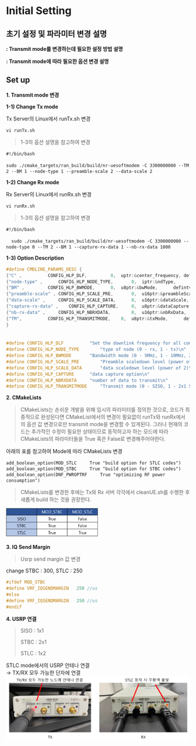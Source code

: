#  Initial Setting
##  초기 설정 및 파라미터 변경 설명

**:  Transmit mode를 변경하는데 필요한 설정 방법 설명**

**: Transmit mode에 따라 필요한 옵션 변경 설명**


## Set up

**1. Transmit mode 변경**

**1-1) Change Tx mode**

Tx Server의 Linux에서 runTx.sh 변경 
```
vi runTx.sh
```
> 1-3의 옵션 설명을 참고하여 변경
```
#!/bin/bash

sudo ./cmake_targets/ran_build/build/nr-uesoftmodem -C 3300000000 --TM 2 --BM 1 --node-type 1 --preamble-scale 2 --data-scale 2
```
**1-2) Change Rx mode**

Rx Server의 Linux에서 runRx.sh 변경 
``` 
vi runRx.sh
```
> 1-3의 옵션 설명을 참고하여 변경
``` 
#!/bin/bash

  sudo ./cmake_targets/ran_build/build/nr-uesoftmodem -C 3300000000 --node-type 0 --TM 2 --BM 1 --capture-rx-data 1 --nb-rx-data 1000
```
**1-3) Option Description**
``` c
#define CMDLINE_PARAMS_DESC {
{"C" ,			CONFIG_HLP_DLF,			0,	uptr:&center_frequency,	defuintval:2680000000,	TYPE_UINT,	0},
{"node-type" ,		CONFIG_HLP_NODE_TYPE,		0,	iptr:&ndType,		defintval:-1,		TYPE_INT,	0},
{"BM" ,			CONFIG_HLP_BWMODE,		0,	u8ptr:&bwMode,		defintval:1,		TYPE_UINT8,	0},
{"preamble-scale" ,	CONFIG_HLP_SCALE_PRE,		0,	u16ptr:&preambleScale,	defintval:0,		TYPE_UINT16,	0},
{"data-scale" ,		CONFIG_HLP_SCALE_DATA,		0,	u16ptr:&dataScale,	defintval:0,		TYPE_UINT16,	0},
{"capture-rx-data" ,	CONFIG_HLP_CAPTURE,		0,	u8ptr:&dataCapture,	defintval:0,		TYPE_UINT8,	0},
{"nb-rx-data" ,		CONFIG_HLP_NBRXDATA,		0,	u16ptr:&nbRxData,	defintval:0,		TYPE_UINT16,	0},
{"TM",			CONFIG_HLP_TRANSMITMODE,	0,	u8ptr:&txMode,		defintval:0,		TYPE_UINT8,	0},
}


#define CONFIG_HLP_DLF			"Set the downlink frequency for all component carriers\n"
#define CONFIG_HLP_NODE_TYPE		"type of node (0 - rx, 1 - tx)\n"
#define CONFIG_HLP_BWMODE		"Bandwidth mode (0 - 5MHz, 1 - 10MHz, 2 - 20MHz, SCS : 15kHz (common))"
#define CONFIG_HLP_SCALE_PRE		"Preamble scaledown level (power of 2)\n"
#define CONFIG_HLP_SCALE_DATA		"data scaledown level (power of 2)\n"
#define CONFIG_HLP_CAPTURE		"data capture option\n"
#define CONFIG_HLP_NBRXDATA		"number of data to transmit\n"
#define CONFIG_HLP_TRANSMITMODE		"Transmit mode (0 - SISO, 1 - 2x1 STBC, 2 - 1x2 STLC)"
```

**2. CMakeLists**
> CMakeLists는 손쉬운 개발을 위해 임시의 파라미터를 정의한 것으로, 
 코드가 최종적으로 완성된다면 CMakeList에서의 변경이 필요없이 runTx와 runRx에서의 옵션 값 변경으로만 transmit mode을 변경할 수 있게된다.
 그러나 현재의 코드는 추가적인 수정이 필요한 상태이므로 동작하고자 하는 모드에 따라 CMakeLists의 파라미터들을 True 혹은 False로 변경해주어야한다. 

아래의 표를 참고하여 Mode에 따라 CMakeLists 변경

```
add_boolean_option(MOD_STLC		True "build option for STLC codes")
add_boolean_option(MOD_STBC		True "build option for STBC codes")
add_boolean_option(DNF_PWROPTRF		True "optimizing RF power consumption")
```
> CMakeLists를 변경한 후에는 Tx와 Rx 서버 각각에서 cleanUE.sh를 수행한 후 새롭게 build 하는 것을 권장한다.

<img src = "https://github.com/dbwpdls22/NR_Modulation/blob/main/STLC/Figs/CMakeLists.png" width="50%">


**3. IQ Send Margin**
> Usrp send margin 값 변경

change STBC : 300, STLC : 250
```c
#ifdef MOD_STBC
#define VRF_IQSENDMARGIN   250 //us
#else
#define VRF_IQSENDMARGIN   250 //us
#endif
```
**4. USRP 연결**
> SISO : 1x1 
>
> STBC : 2x1  
> 
> STLC : 1x2

STLC mode에서의 USRP 안테나 연결  
→ TX/RX 모두 가능한 단자에 연결
![](https://github.com/dbwpdls22/NR_Modulation/blob/main/STLC/Figs/USRP.PNG)
